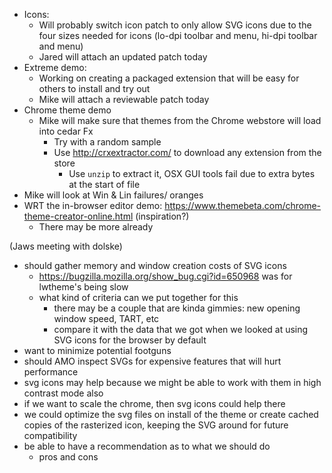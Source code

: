   * Icons:
    * Will probably switch icon patch to only allow SVG icons due to the four sizes needed for icons (lo-dpi toolbar and menu, hi-dpi toolbar and menu)
    * Jared will attach an updated patch today
  * Extreme demo:
    * Working on creating a packaged extension that will be easy for others to install and try out
    * Mike will attach a reviewable patch today
  * Chrome theme demo
    * Mike will make sure that themes from the Chrome webstore will load into cedar Fx
      * Try with a random sample
      * Use http://crxextractor.com/ to download any extension from the store
        * Use `unzip` to extract it, OSX GUI tools fail due to extra bytes at the start of file
  * Mike will look at Win & Lin failures/ oranges
  * WRT the in-browser editor demo: https://www.themebeta.com/chrome-theme-creator-online.html (inspiration?)
    * There may be more already

(Jaws meeting with dolske)
  * should gather memory and window creation costs of SVG icons
    * https://bugzilla.mozilla.org/show_bug.cgi?id=650968 was for lwtheme's being slow
    * what kind of criteria can we put together for this
      * there may be a couple that are kinda gimmies: new opening window speed, TART, etc
      * compare it with the data that we got when we looked at using SVG icons for the browser by default
  * want to minimize potential footguns
  * should AMO inspect SVGs for expensive features that will hurt performance
  * svg icons may help because we might be able to work with them in high contrast mode also
  * if we want to scale the chrome, then svg icons could help there
  * we could optimize the svg files on install of the theme or create cached copies of the rasterized icon, keeping the SVG around for future compatibility
  * be able to have a recommendation as to what we should do
    * pros and cons
